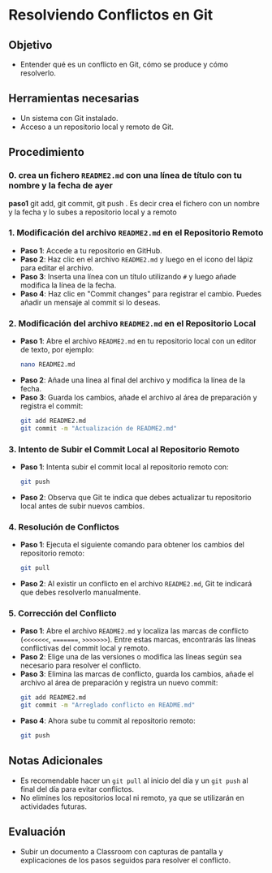 # Resolviendo Conflictos en Git

## Objetivo
- Entender qué es un conflicto en Git, cómo se produce y cómo resolverlo.

## Herramientas necesarias
- Un sistema con Git instalado.
- Acceso a un repositorio local y remoto de Git.

## Procedimiento

### 0. crea un fichero `README2.md` con una línea de título con tu nombre y la fecha de ayer
   **paso1** git add, git commit, git push . Es decir crea el fichero con un nombre y la fecha y lo subes a repositorio local y a remoto

### 1. Modificación del archivo `README2.md` en el Repositorio Remoto
   - **Paso 1**: Accede a tu repositorio en GitHub.
   - **Paso 2**: Haz clic en el archivo `README2.md` y luego en el icono del lápiz para editar el archivo.
   - **Paso 3**: Inserta una línea con un título utilizando `#` y luego añade modifica la línea de la fecha.
   - **Paso 4**: Haz clic en "Commit changes" para registrar el cambio. Puedes añadir un mensaje al commit si lo deseas.

### 2. Modificación del archivo `README2.md` en el Repositorio Local
   - **Paso 1**: Abre el archivo `README2.md` en tu repositorio local con un editor de texto, por ejemplo:
     ```bash
     nano README2.md
     ```
   - **Paso 2**: Añade una línea al final del archivo y modifica la línea de la fecha.
   - **Paso 3**: Guarda los cambios, añade el archivo al área de preparación y registra el commit:
     ```bash
     git add README2.md
     git commit -m "Actualización de README2.md"
     ```

### 3. Intento de Subir el Commit Local al Repositorio Remoto
   - **Paso 1**: Intenta subir el commit local al repositorio remoto con:
     ```bash
     git push
     ```
   - **Paso 2**: Observa que Git te indica que debes actualizar tu repositorio local antes de subir nuevos cambios.

### 4. Resolución de Conflictos
   - **Paso 1**: Ejecuta el siguiente comando para obtener los cambios del repositorio remoto:
     ```bash
     git pull
     ```
   - **Paso 2**: Al existir un conflicto en el archivo `README2.md`, Git te indicará que debes resolverlo manualmente.

### 5. Corrección del Conflicto
   - **Paso 1**: Abre el archivo `README2.md` y localiza las marcas de conflicto (`<<<<<<<`, `=======`, `>>>>>>>`). Entre estas marcas, encontrarás las líneas conflictivas del commit local y remoto.
   - **Paso 2**: Elige una de las versiones o modifica las líneas según sea necesario para resolver el conflicto.
   - **Paso 3**: Elimina las marcas de conflicto, guarda los cambios, añade el archivo al área de preparación y registra un nuevo commit:
     ```bash
     git add README2.md
     git commit -m "Arreglado conflicto en README.md"
     ```
   - **Paso 4**: Ahora sube tu commit al repositorio remoto:
     ```bash
     git push
     ```

## Notas Adicionales
- Es recomendable hacer un `git pull` al inicio del día y un `git push` al final del día para evitar conflictos.
- No elimines los repositorios local ni remoto, ya que se utilizarán en actividades futuras.

## Evaluación
- Subir un documento a Classroom con capturas de pantalla y explicaciones de los pasos seguidos para resolver el conflicto.

